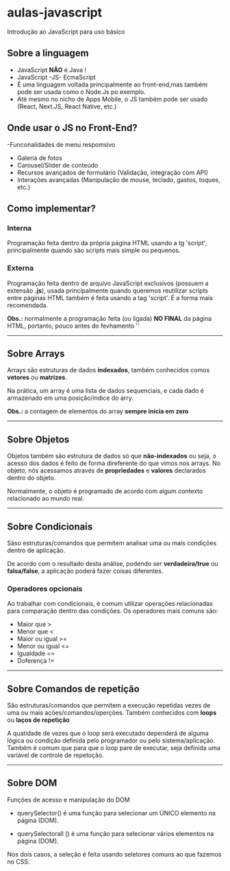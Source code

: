 # aulas-javascript

Introdução ao JavaScript para uso básico

## Sobre a linguagem 
- JavaScript **NÃO** é Java !
- JavaScript -JS- EcmaScript
- É uma linguagem voltada principalmente ao front-end,mas também pode ser usada como o Node.Js po exemplo.
- Até mesmo no nicho de Apps Mobile, o JS também pode ser usado (React, Next.JS, React Native, etc.)

## Onde usar o JS no Front-End?

-Funconalidades de menu respomsivo
- Galeria de fotos
- Carousel/Slider de conteúdo
- Recursos avançados de formulário (Validação, integração com API)
- Interações avançadas (Manipulação de mouse, teclado, gastos, toques, etc.)

## Como implementar?

### Interna 

Programação feita dentro da própria página HTML usando a tg 'script', principalmente quando são scripts mais simple ou pequenos.

### Externa

Programação feita dentro de arquivo JavaScript exclusivos (possuem a extensão **.js**), usada principalmente quando queremos reutilizar scripts entre páginas HTML também é feita usando a tag 'script'. É a forma mais recomendada.

**Obs.:** normalmente a programação feita (ou ligada) **NO FINAL** da página HTML, portanto, pouco antes do fevhamento '</body>'



---

## Sobre Arrays

Arrays são estruturas de dados **indexados**, também conhecidos comos **vetores** ou **matrizes**.

Na prática, um array é uma lista de dados sequenciais, e cada dado é armazenado em uma posição/índice do arry.

**Obs.:** a contagem de elementos do array **sempre inicia em zero**

---

## Sobre Objetos

Objetos também são estrutura de dados só que **não-indexados** ou seja, o acesso dos dados é feito de forma direferente do que vimos nos arrays. No objeto, nós acessamos através de **propriedades** e **valores** declarados dentro do objeto.

Normalmente, o objeto é programado de acordo com algum contexto relacionado ao mundo real.

---

## Sobre Condicionais 

Sãso estruturas/comandos que permitem analisar uma ou mais condições dentro de aplicação.

De acordo com o resultado desta análise, podendo ser **verdadeira/true** ou **falsa/false**, a aplicação poderá fazer coisas diferentes.

### Operadores opcionais 
Ao trabalhar com condicionais, é comum utilizar operações relacionadas para comparação dentro das condições. Os operadores mais comuns são:

- Maior que         >
- Menor que         <
- Maior ou igual    >=
- Menor ou igual    <=
- Igualdade         ==
- Doferença         !=

---

## Sobre Comandos de repetição

São estruturas/comandos que permitem a execução repetidas vezes de uma ou mais ações/comandos/operções. Também conhecidos com **loops** ou **laços de repetição**

A quatidade de vezes que o loop será executado dependerá de alguma lógica ou condição definida pelo programador ou pelo sistema/aplicação. Também é comum que para que o loop pare de executar, seja definida uma variável de controle de repetoção. 

---

## Sobre DOM

Funções de acesso e manipulação do DOM 

- querySelector() é uma função para selecionar um ÚNICO elemento na página (DOM).

- querySelectorall () é uma função para selecionar vários elementos na página (DOM).

Nos dois casos, a seleção é feita usando seletores comuns ao que fazemos no CSS.